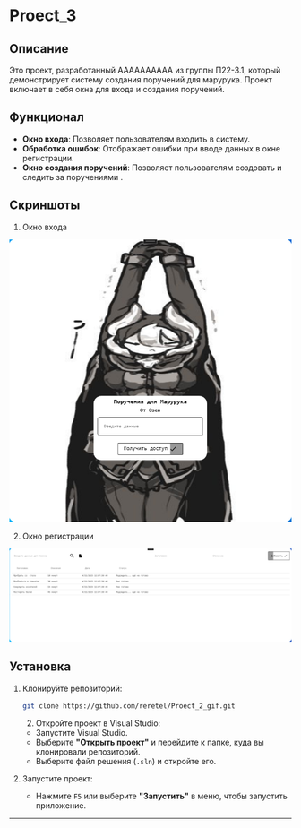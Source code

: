 # Proect_3

## Описание

Это проект, разработанный АААААААААА из группы П22-3.1, который демонстрирует систему создания поручений для марурука. Проект включает в себя окна для входа и создания поручений.

## Функционал

- **Окно входа**: Позволяет пользователям входить в систему.
- **Обработка ошибок**: Отображает ошибки при вводе данных в окне регистрации.
- **Окно создания поручений**: Позволяет пользователям создовать и следить за поручениями .

## Скриншоты

   1. Окно входа
   
   ![](https://github.com/Sarc-Kil/proect_3/blob/master/screnchot/Снимок3.1.PNG)
   
   
   2. Окно регистрации
   
   ![](https://github.com/Sarc-Kil/proect_3/blob/master/screnchot/Снимок3.2.PNG)
   
   
 
## Установка

1. Клонируйте репозиторий:
   ```bash
   git clone https://github.com/reretel/Proect_2_gif.git
    ```
   2. Откройте проект в Visual Studio:
   - Запустите Visual Studio.
   - Выберите **"Открыть проект"** и перейдите к папке, куда вы клонировали репозиторий.
   - Выберите файл решения (`.sln`) и откройте его.

3. Запустите проект:
   - Нажмите `F5` или выберите **"Запустить"** в меню, чтобы запустить приложение.
------------------------------------------------------------------------------------------------------

